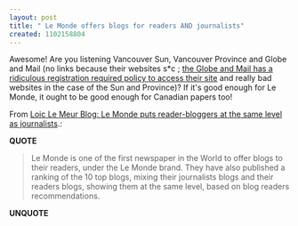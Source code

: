 ```yaml
---
layout: post
title: " Le Monde offers blogs for readers AND journalists"
created: 1102158804
---
```

<p>Awesome! Are you listening Vancouver Sun, Vancouver Province and Globe and Mail (no links because their websites s*c ; <a href="http://www.rolandtanglao.com/archives/2004/08/18/not_linking_to_the_globe_and_mail_until_they_add_registration_required_to_all_their_links">the Globe and Mail has a ridiculous registration required policy to access their site</a> and really bad websites in the case of the Sun and Province)? If it's good enough for Le Monde, it ought to be good enough for Canadian papers too!</p>

<p>From <a href="http://www.loiclemeur.com/english/2004/12/le_monde_puts_r.html">Loic Le Meur Blog: Le Monde puts reader-bloggers at the same level as journalists</a>.:</p>
<p><b>QUOTE</b></p><blockquote><p>Le Monde is one of the first newspaper in the World to offer blogs to their readers, under the Le Monde brand. They have also published a ranking of the 10 top blogs, mixing their journalists blogs and their readers blogs, showing them at the same level, based on blog readers recommendations.</p></blockquote><p><b>UNQUOTE</b></p>



